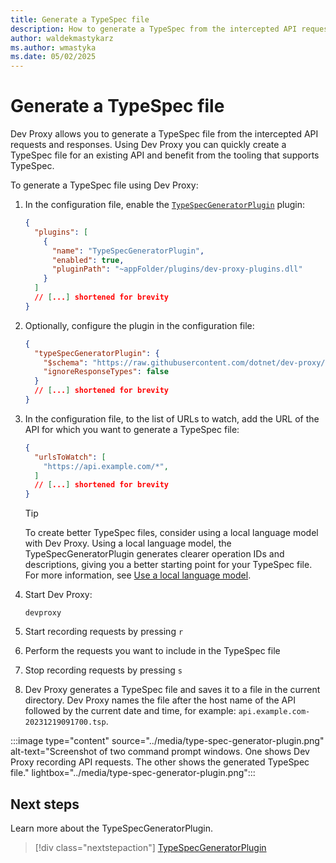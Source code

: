 ```yaml
---
title: Generate a TypeSpec file
description: How to generate a TypeSpec from the intercepted API requests and responses
author: waldekmastykarz
ms.author: wmastyka
ms.date: 05/02/2025
---
```


# Generate a TypeSpec file

Dev Proxy allows you to generate a TypeSpec file from the intercepted API requests and responses. Using Dev Proxy you can quickly create a TypeSpec file for an existing API and benefit from the tooling that supports TypeSpec.

To generate a TypeSpec file using Dev Proxy:

1. In the configuration file, enable the [`TypeSpecGeneratorPlugin`](../technical-reference/typespecgeneratorplugin.md) plugin:

    ```json
    {
      "plugins": [
        {
          "name": "TypeSpecGeneratorPlugin",
          "enabled": true,
          "pluginPath": "~appFolder/plugins/dev-proxy-plugins.dll"
        }
      ]
      // [...] shortened for brevity
    }
    ```

1. Optionally, configure the plugin in the configuration file:

    ```json
    {
      "typeSpecGeneratorPlugin": {
        "$schema": "https://raw.githubusercontent.com/dotnet/dev-proxy/main/schemas/v1.0.0/typespecgeneratorplugin.schema.json",
        "ignoreResponseTypes": false
      }
      // [...] shortened for brevity
    }
    ```

1. In the configuration file, to the list of URLs to watch, add the URL of the API for which you want to generate a TypeSpec file:

    ```json
    { 
      "urlsToWatch": [
        "https://api.example.com/*",
      ]
      // [...] shortened for brevity
    }
    ```

    > [!TIP]
    > To create better TypeSpec files, consider using a local language model with Dev Proxy. Using a local language model, the TypeSpecGeneratorPlugin generates clearer operation IDs and descriptions, giving you a better starting point for your TypeSpec file. For more information, see [Use a local language model](./use-language-model.md).

1. Start Dev Proxy:

    ```console
    devproxy
    ```

1. Start recording requests by pressing `r`
1. Perform the requests you want to include in the TypeSpec file
1. Stop recording requests by pressing `s`
1. Dev Proxy generates a TypeSpec file and saves it to a file in the current directory. Dev Proxy names the file after the host name of the API followed by the current date and time, for example: `api.example.com-20231219091700.tsp`.

:::image type="content" source="../media/type-spec-generator-plugin.png" alt-text="Screenshot of two command prompt windows. One shows Dev Proxy recording API requests. The other shows the generated TypeSpec file." lightbox="../media/type-spec-generator-plugin.png":::

## Next steps

Learn more about the TypeSpecGeneratorPlugin.

> [!div class="nextstepaction"]
> [TypeSpecGeneratorPlugin](../technical-reference/typespecgeneratorplugin.md)
